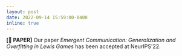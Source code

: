 ```yaml
---
layout: post
date: 2022-09-14 15:59:00-0400
inline: true
---
```


**[📝 PAPER]** Our paper *Emergent Communication: Generalization and Overfitting in Lewis Games* has been accepted at NeurIPS'22.